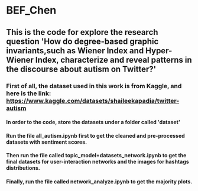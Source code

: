 # BEF_Chen
## This is the code for explore the research question 'How do degree-based graphic invariants,such as Wiener Index and Hyper-Wiener Index, characterize and reveal patterns in the discourse about autism on Twitter?'

### First of all, the dataset used in this work is from Kaggle, and here is the link: https://www.kaggle.com/datasets/shaileekapadia/twitter-autism

#### In order to the code, store the datasets under a folder called 'dataset'
#### Run the file all_autism.ipynb first to get the cleaned and pre-processed datasets with sentiment scores.
#### Then run the file called topic_model+datasets_network.ipynb to get the final datasets for user-interaction networks and the images for hashtags distributions.
#### Finally, run the file called network_analyze.ipynb to get the majority plots.
